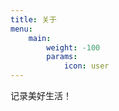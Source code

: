 ```yaml
---
title: 关于
menu:
    main: 
        weight: -100
        params:
            icon: user
---
```


记录美好生活！